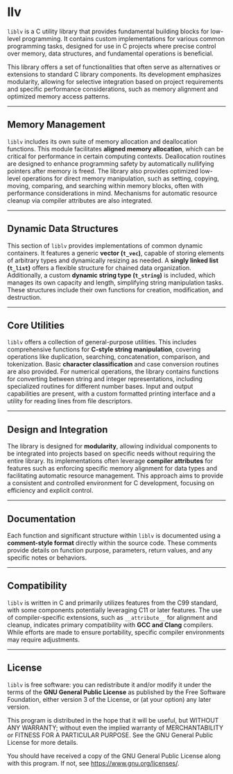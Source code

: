 # llv

`liblv` is a C utility library that provides fundamental building blocks for low-level programming. It contains custom implementations for various common programming tasks, designed for use in C projects where precise control over memory, data structures, and fundamental operations is beneficial.

This library offers a set of functionalities that often serve as alternatives or extensions to standard C library components. Its development emphasizes modularity, allowing for selective integration based on project requirements and specific performance considerations, such as memory alignment and optimized memory access patterns.

---

## Memory Management

`liblv` includes its own suite of memory allocation and deallocation functions. This module facilitates **aligned memory allocation**, which can be critical for performance in certain computing contexts. Deallocation routines are designed to enhance programming safety by automatically nullifying pointers after memory is freed. The library also provides optimized low-level operations for direct memory manipulation, such as setting, copying, moving, comparing, and searching within memory blocks, often with performance considerations in mind. Mechanisms for automatic resource cleanup via compiler attributes are also integrated.

---

## Dynamic Data Structures

This section of `liblv` provides implementations of common dynamic containers. It features a generic **vector (`t_vec`)**, capable of storing elements of arbitrary types and dynamically resizing as needed. A **singly linked list (`t_list`)** offers a flexible structure for chained data organization. Additionally, a custom **dynamic string type (`t_string`)** is included, which manages its own capacity and length, simplifying string manipulation tasks. These structures include their own functions for creation, modification, and destruction.

---

## Core Utilities

`liblv` offers a collection of general-purpose utilities. This includes comprehensive functions for **C-style string manipulation**, covering operations like duplication, searching, concatenation, comparison, and tokenization. Basic **character classification** and case conversion routines are also provided. For numerical operations, the library contains functions for converting between string and integer representations, including specialized routines for different number bases. Input and output capabilities are present, with a custom formatted printing interface and a utility for reading lines from file descriptors.

---

## Design and Integration

The library is designed for **modularity**, allowing individual components to be integrated into projects based on specific needs without requiring the entire library. Its implementations often leverage **compiler attributes** for features such as enforcing specific memory alignment for data types and facilitating automatic resource management. This approach aims to provide a consistent and controlled environment for C development, focusing on efficiency and explicit control.

---

## Documentation

Each function and significant structure within `liblv` is documented using a **comment-style format** directly within the source code. These comments provide details on function purpose, parameters, return values, and any specific notes or behaviors.

---

## Compatibility

`liblv` is written in C and primarily utilizes features from the C99 standard, with some components potentially leveraging C11 or later features. The use of compiler-specific extensions, such as `__attribute__` for alignment and cleanup, indicates primary compatibility with **GCC and Clang** compilers. While efforts are made to ensure portability, specific compiler environments may require adjustments.

---

## License

`liblv` is free software: you can redistribute it and/or modify it under the terms of the **GNU General Public License** as published by the Free Software Foundation, either version 3 of the License, or (at your option) any later version.

This program is distributed in the hope that it will be useful, but WITHOUT ANY WARRANTY; without even the implied warranty of MERCHANTABILITY or FITNESS FOR A PARTICULAR PURPOSE. See the GNU General Public License for more details.

You should have received a copy of the GNU General Public License along with this program. If not, see <https://www.gnu.org/licenses/>.
